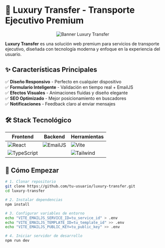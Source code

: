 # 🚖 Luxury Transfer - Transporte Ejecutivo Premium  

<p align="center">
  <img src="https://via.placeholder.com/1200x400/1a1a1a/ffffff?text=Luxury+Transfer+-+Transporte+Ejecutivo" alt="Banner Luxury Transfer">
</p>

**Luxury Transfer** es una solución web premium para servicios de transporte ejecutivo, diseñada con tecnología moderna y enfoque en la experiencia del usuario.

## ✨ Características Principales  

✅ **Diseño Responsivo** - Perfecto en cualquier dispositivo  
✅ **Formulario Inteligente** - Validación en tiempo real + EmailJS  
✅ **Efectos Visuales** - Animaciones fluidas y diseño elegante  
✅ **SEO Optimizado** - Mejor posicionamiento en buscadores  
✅ **Notificaciones** - Feedback claro al enviar mensajes  

## 🛠 Stack Tecnológico  

<div align="center">

| Frontend              | Backend              | Herramientas         |
|-----------------------|----------------------|----------------------|
| ![React](https://img.shields.io/badge/React-20232A?style=for-the-badge&logo=react) | ![EmailJS](https://img.shields.io/badge/EmailJS-FF6B6B?style=for-the-badge&logo=mail.ru) | ![Vite](https://img.shields.io/badge/Vite-646CFF?style=for-the-badge&logo=vite) |
| ![TypeScript](https://img.shields.io/badge/TypeScript-007ACC?style=for-the-badge&logo=typescript) |  | ![Tailwind](https://img.shields.io/badge/Tailwind_CSS-38B2AC?style=for-the-badge&logo=tailwind-css) |

</div>

## 🚀 Cómo Empezar

```bash
# 1. Clonar repositorio
git clone https://github.com/tu-usuario/luxury-transfer.git
cd luxury-transfer

# 2. Instalar dependencias
npm install

# 3. Configurar variables de entorno
echo "VITE_EMAILJS_SERVICE_ID=tu_service_id" > .env
echo "VITE_EMAILJS_TEMPLATE_ID=tu_template_id" >> .env
echo "VITE_EMAILJS_PUBLIC_KEY=tu_public_key" >> .env

# 4. Iniciar servidor de desarrollo
npm run dev